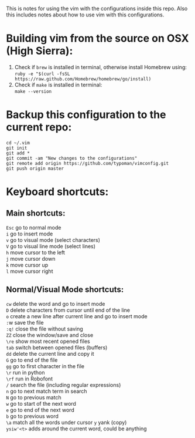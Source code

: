 This is notes for using the vim with the configurations inside this repo. Also this includes notes about how to use vim with this configurations.
# Building vim from the source on OSX (High Sierra):
1. Check if `brew` is installed in terminal, otherwise install Homebrew using:\
`ruby -e "$(curl -fsSL https://raw.github.com/Homebrew/homebrew/go/install)`
2. Check if `make` is installed in terminal:\
`make --version`

# Backup this configuration to the current repo:
```
cd ~/.vim
git init
git add *
git commit -am "New changes to the configurations"
git remote add origin https://github.com/typoman/vimconfig.git
git push origin master
```

# Keyboard shortcuts:
## Main shortcuts:
`Esc` go to normal mode\
`i`   go to insert mode\
`v`   go to visual mode (select characters)\
`V`   go to visual line mode (select lines)\
`h`   move cursor to the left\
`j`   move cursor down\
`k`   move cursor up\
`l`   move cursor right

## Normal/Visual Mode shortcuts:
`cw` delete the word and go to insert mode\
`D` delete characters from cursor until end of the line\
`o` create a new line after current line and go to insert mode\
`:`w save the file\
`:q!` close the file without saving\
`ZZ` close the window/save and close\
`\re` show most recent opened files\
`tab` switch between opened files (buffers)\
`dd`  delete the current line and copy it\
`G` go to end of the file\
`gg`  go to first character in the file\
`\r`  run in python\
`\rf` run in Robofont\
`/`   search the file (including regular expressions)\
`n`   go to next match term in search\
`N`   go to previous match\
`w`   go to start of the next word\
`e`   go to end of the next word\
`b`   go to previous word\
`\a`  match all the words under cursor
`y`   yank (copy)\
`ysiw'<t>` adds <t> around the current word, <t> could be anything
